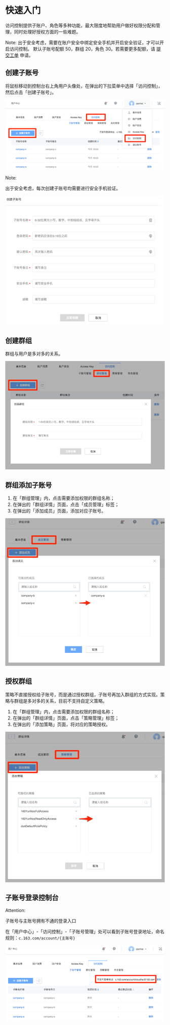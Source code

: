 # 快速入门

访问控制提供子账户、角色等多种功能，最大限度地帮助用户做好权限分配和管理，同时处理好授权方面的一些难题。

<span>Note:</span>
出于安全考虑，需要在账户安全中绑定安全手机并开启安全验证，才可以开启访问控制。
默认子账号配额 50，群组 20，角色 30。若需要更多配额，请 [提交工单](http://yq-ci.163.com/dashboard#/m/ticket/create/?type=%E5%AE%89%E5%85%A8%E6%9C%8D%E5%8A%A1) 申请。


## 创建子账号

将鼠标移动到控制台右上角用户头像处，在弹出的下拉菜单中选择「访问控制」，然后点击「创建子账号」。

![](../image/访问控制使用指南-创建子账号.png)

<span>Note:</span><div class="alertContent">出于安全考虑，每次创建子账号均需要进行安全手机验证。</div>

![](../image/访问控制使用指南-创建子账号页面.png)

## 创建群组

群组与用户是多对多的关系。

![](../image/访问控制使用指南-创建群组.png)


## 群组添加子账号

1. 在「群组管理」内，点击需要添加权限的群组名称；
2. 在弹出的「群组详情」页面，点击「成员管理」标签；
3. 在弹出的「添加成员」页面，添加对应子账号。

![](../image/访问控制使用指南-群组添加子账号.png)

## 授权群组

策略不直接授权给子账号，而是通过授权群组，子账号再加入群组的方式实现。策略与群组是多对多的关系，目前不支持自定义策略。

1. 在「群组管理」内，点击需要添加权限的群组名称；
2. 在弹出的「群组详情」页面，点击「策略管理」标签；
3. 在弹出的「添加策略」页面，将对应的策略授权。

![](../image/访问控制使用指南-授权群组.png)

## 子账号登录控制台

<span>Attention:</span><div class="alertContent">子账号与主账号拥有不通的登录入口</div>

在「用户中心」-「访问控制」-「子账号管理」处可以看到子账号登录地址，命名规则：`c.163.com/account/{主账号}`


![](../image/访问控制使用指南-子账号登录控制台.png)